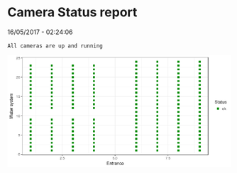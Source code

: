 Camera Status report
================
16/05/2017 - 02:24:06

    All cameras are up and running

![](camreport_files/figure-markdown_github/unnamed-chunk-2-1.png)
